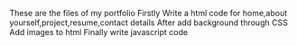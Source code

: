 These are the files of my portfolio
Firstly Write a html code for home,about yourself,project,resume,contact details
After add background through CSS
Add images to html
Finally write javascript code
